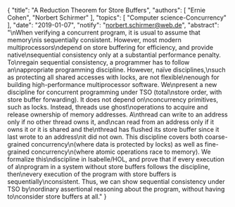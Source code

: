 {
    "title": "A Reduction Theorem for Store Buffers",
    "authors": [
        "Ernie Cohen",
        "Norbert Schirmer"
    ],
    "topics": [
        "Computer science-Concurrency"
    ],
    "date": "2019-01-07",
    "notify": "norbert.schirmer@web.de",
    "abstract": "\nWhen verifying a concurrent program, it is usual to assume that memory\nis sequentially consistent.  However, most modern multiprocessors\ndepend on store buffering for efficiency, and provide native\nsequential consistency only at a substantial performance penalty.  To\nregain sequential consistency, a programmer has to follow an\nappropriate programming discipline. However, na&iuml;ve disciplines,\nsuch as protecting all shared accesses with locks, are not flexible\nenough for building high-performance multiprocessor software.  We\npresent a new discipline for concurrent programming under TSO (total\nstore order, with store buffer forwarding). It does not depend on\nconcurrency primitives, such as locks. Instead, threads use ghost\noperations to acquire and release ownership of memory addresses. A\nthread can write to an address only if no other thread owns it, and\ncan read from an address only if it owns it or it is shared and the\nthread has flushed its store buffer since it last wrote to an address\nit did not own. This discipline covers both coarse-grained concurrency\n(where data is protected by locks) as well as fine-grained concurrency\n(where atomic operations race to memory).  We formalize this\ndiscipline in Isabelle/HOL, and prove that if every execution of a\nprogram in a system without store buffers follows the discipline, then\nevery execution of the program with store buffers is sequentially\nconsistent. Thus, we can show sequential consistency under TSO by\nordinary assertional reasoning about the program, without having to\nconsider store buffers at all."
}